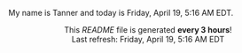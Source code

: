 My name is Tanner and today is Friday, April 19, 5:16 AM EDT.

<p align="center">This <i>README</i> file is generated <b>every 3 hours</b>!</br>Last refresh: Friday, April 19, 5:16 AM EDT<br /></p>
